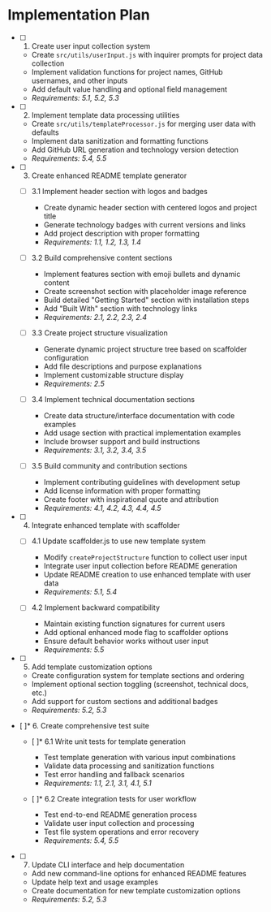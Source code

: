 # Implementation Plan

- [ ] 1. Create user input collection system
  - Create `src/utils/userInput.js` with inquirer prompts for project data collection
  - Implement validation functions for project names, GitHub usernames, and other inputs
  - Add default value handling and optional field management
  - _Requirements: 5.1, 5.2, 5.3_

- [ ] 2. Implement template data processing utilities
  - Create `src/utils/templateProcessor.js` for merging user data with defaults
  - Implement data sanitization and formatting functions
  - Add GitHub URL generation and technology version detection
  - _Requirements: 5.4, 5.5_

- [ ] 3. Create enhanced README template generator
  - [ ] 3.1 Implement header section with logos and badges
    - Create dynamic header section with centered logos and project title
    - Generate technology badges with current versions and links
    - Add project description with proper formatting
    - _Requirements: 1.1, 1.2, 1.3, 1.4_

  - [ ] 3.2 Build comprehensive content sections
    - Implement features section with emoji bullets and dynamic content
    - Create screenshot section with placeholder image reference
    - Build detailed "Getting Started" section with installation steps
    - Add "Built With" section with technology links
    - _Requirements: 2.1, 2.2, 2.3, 2.4_

  - [ ] 3.3 Create project structure visualization
    - Generate dynamic project structure tree based on scaffolder configuration
    - Add file descriptions and purpose explanations
    - Implement customizable structure display
    - _Requirements: 2.5_

  - [ ] 3.4 Implement technical documentation sections
    - Create data structure/interface documentation with code examples
    - Add usage section with practical implementation examples
    - Include browser support and build instructions
    - _Requirements: 3.1, 3.2, 3.4, 3.5_

  - [ ] 3.5 Build community and contribution sections
    - Implement contributing guidelines with development setup
    - Add license information with proper formatting
    - Create footer with inspirational quote and attribution
    - _Requirements: 4.1, 4.2, 4.3, 4.4, 4.5_

- [ ] 4. Integrate enhanced template with scaffolder
  - [ ] 4.1 Update scaffolder.js to use new template system
    - Modify `createProjectStructure` function to collect user input
    - Integrate user input collection before README generation
    - Update README creation to use enhanced template with user data
    - _Requirements: 5.1, 5.4_

  - [ ] 4.2 Implement backward compatibility
    - Maintain existing function signatures for current users
    - Add optional enhanced mode flag to scaffolder options
    - Ensure default behavior works without user input
    - _Requirements: 5.5_

- [ ] 5. Add template customization options
  - Create configuration system for template sections and ordering
  - Implement optional section toggling (screenshot, technical docs, etc.)
  - Add support for custom sections and additional badges
  - _Requirements: 5.2, 5.3_

- [ ]* 6. Create comprehensive test suite
  - [ ]* 6.1 Write unit tests for template generation
    - Test template generation with various input combinations
    - Validate data processing and sanitization functions
    - Test error handling and fallback scenarios
    - _Requirements: 1.1, 2.1, 3.1, 4.1, 5.1_

  - [ ]* 6.2 Create integration tests for user workflow
    - Test end-to-end README generation process
    - Validate user input collection and processing
    - Test file system operations and error recovery
    - _Requirements: 5.4, 5.5_

- [ ] 7. Update CLI interface and help documentation
  - Add new command-line options for enhanced README features
  - Update help text and usage examples
  - Create documentation for new template customization options
  - _Requirements: 5.2, 5.3_